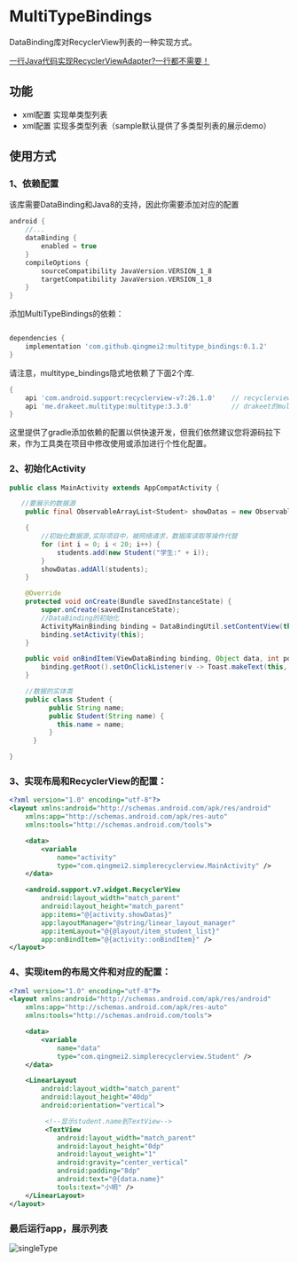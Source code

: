 # MultiTypeBindings

DataBinding库对RecyclerView列表的一种实现方式。

[一行Java代码实现RecyclerViewAdapter?一行都不需要！](https://blog.csdn.net/mq2553299/article/details/79661821)

## 功能

* xml配置 实现单类型列表
* xml配置 实现多类型列表（sample默认提供了多类型列表的展示demo）

## 使用方式

### 1、依赖配置

该库需要DataBinding和Java8的支持，因此你需要添加对应的配置

```groovy
android {
    //...
    dataBinding {
        enabled = true
    }
    compileOptions {
        sourceCompatibility JavaVersion.VERSION_1_8
        targetCompatibility JavaVersion.VERSION_1_8
    }
}
```

添加MultiTypeBindings的依赖：

```groovy

dependencies {
    implementation 'com.github.qingmei2:multitype_bindings:0.1.2'
}

```

请注意，multitype_bindings隐式地依赖了下面2个库.

```groovy
{
    api 'com.android.support:recyclerview-v7:26.1.0'    // recyclerview的依赖
    api 'me.drakeet.multitype:multitype:3.3.0'          // drakeet的multitype库**
}
```
这里提供了gradle添加依赖的配置以供快速开发，但我们依然建议您将源码拉下来，作为工具类在项目中修改使用或添加进行个性化配置。


### 2、初始化Activity

```java
public class MainActivity extends AppCompatActivity {

   //要展示的数据源
    public final ObservableArrayList<Student> showDatas = new ObservableArrayList<>();

    {
        //初始化数据源,实际项目中，被网络请求，数据库读取等操作代替
        for (int i = 0; i < 20; i++) {
            students.add(new Student("学生:" + i));
        }
        showDatas.addAll(students);
    }

    @Override
    protected void onCreate(Bundle savedInstanceState) {
        super.onCreate(savedInstanceState);
        //DataBinding的初始化
        ActivityMainBinding binding = DataBindingUtil.setContentView(this, R.layout.activity_main);
        binding.setActivity(this);
    }

    public void onBindItem(ViewDataBinding binding, Object data, int position) {
        binding.getRoot().setOnClickListener(v -> Toast.makeText(this, data.toString(), Toast.LENGTH_SHORT).show());
    }

    //数据的实体类
    public class Student {
          public String name;
          public Student(String name) {
            this.name = name;
          }
      }

}
```

### 3、实现布局和RecyclerView的配置：

```xml
<?xml version="1.0" encoding="utf-8"?>
<layout xmlns:android="http://schemas.android.com/apk/res/android"
    xmlns:app="http://schemas.android.com/apk/res-auto"
    xmlns:tools="http://schemas.android.com/tools">

    <data>
        <variable
            name="activity"
            type="com.qingmei2.simplerecyclerview.MainActivity" />
    </data>

    <android.support.v7.widget.RecyclerView
        android:layout_width="match_parent"
        android:layout_height="match_parent"
        app:items="@{activity.showDatas}"
        app:layoutManager="@string/linear_layout_manager"
        app:itemLayout="@{@layout/item_student_list}"
        app:onBindItem="@{activity::onBindItem}" />
</layout>
```

### 4、实现item的布局文件和对应的配置：

```xml
<?xml version="1.0" encoding="utf-8"?>
<layout xmlns:android="http://schemas.android.com/apk/res/android"
    xmlns:app="http://schemas.android.com/apk/res-auto"
    xmlns:tools="http://schemas.android.com/tools">

    <data>
        <variable
            name="data"
            type="com.qingmei2.simplerecyclerview.Student" />
    </data>

    <LinearLayout
        android:layout_width="match_parent"
        android:layout_height="40dp"
        android:orientation="vertical">

         <!--显示student.name到TextView-->
         <TextView
            android:layout_width="match_parent"
            android:layout_height="0dp"
            android:layout_weight="1"
            android:gravity="center_vertical"
            android:padding="8dp"
            android:text="@{data.name}"
            tools:text="小明" />
    </LinearLayout>
</layout>
```

### 最后运行app，展示列表

![singleType](https://upload-images.jianshu.io/upload_images/7293029-603b368a243cf449.png?imageMogr2/auto-orient/strip%7CimageView2/2/w/1240)


